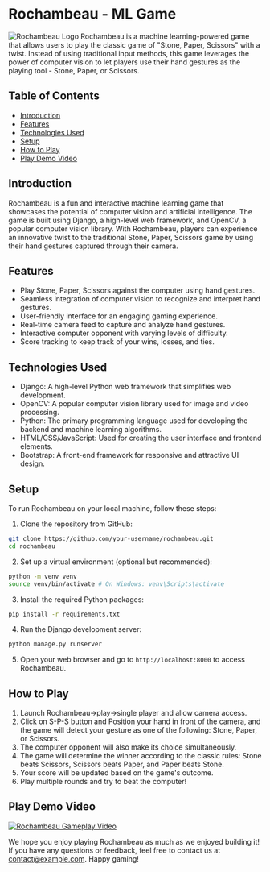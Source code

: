 # Rochambeau - ML Game

![Rochambeau Logo](https://user-images.githubusercontent.com/88606859/255312709-2b886e88-ade9-4352-93d5-42ce5fe04755.png)
Rochambeau is a machine learning-powered game that allows users to play the classic game of "Stone, Paper, Scissors" with a twist. Instead of using traditional input methods, this game leverages the power of computer vision to let players use their hand gestures as the playing tool - Stone, Paper, or Scissors.

## Table of Contents

- [Introduction](#introduction)
- [Features](#features)
- [Technologies Used](#technologies-used)
- [Setup](#setup)
- [How to Play](#how-to-play)
- [Play Demo Video](#play-demo-video)
## Introduction

Rochambeau is a fun and interactive machine learning game that showcases the potential of computer vision and artificial intelligence. The game is built using Django, a high-level web framework, and OpenCV, a popular computer vision library. With Rochambeau, players can experience an innovative twist to the traditional Stone, Paper, Scissors game by using their hand gestures captured through their camera.

## Features

- Play Stone, Paper, Scissors against the computer using hand gestures.
- Seamless integration of computer vision to recognize and interpret hand gestures.
- User-friendly interface for an engaging gaming experience.
- Real-time camera feed to capture and analyze hand gestures.
- Interactive computer opponent with varying levels of difficulty.
- Score tracking to keep track of your wins, losses, and ties.

## Technologies Used

- Django: A high-level Python web framework that simplifies web development.
- OpenCV: A popular computer vision library used for image and video processing.
- Python: The primary programming language used for developing the backend and machine learning algorithms.
- HTML/CSS/JavaScript: Used for creating the user interface and frontend elements.
- Bootstrap: A front-end framework for responsive and attractive UI design.

## Setup

To run Rochambeau on your local machine, follow these steps:

1. Clone the repository from GitHub:
```bash
git clone https://github.com/your-username/rochambeau.git
cd rochambeau
```

2. Set up a virtual environment (optional but recommended):

```bash
python -m venv venv
source venv/bin/activate # On Windows: venv\Scripts\activate
```

3. Install the required Python packages:

```bash
pip install -r requirements.txt
```

4. Run the Django development server:

```bash
python manage.py runserver
```

5. Open your web browser and go to `http://localhost:8000` to access Rochambeau.

## How to Play

1. Launch Rochambeau->play->single player and allow camera access.
2. Click on S-P-S button and Position your hand in front of the camera, and the game will detect your gesture as one of the following: Stone, Paper, or Scissors.
3. The computer opponent will also make its choice simultaneously.
4. The game will determine the winner according to the classic rules: Stone beats Scissors, Scissors beats Paper, and Paper beats Stone.
5. Your score will be updated based on the game's outcome.
6. Play multiple rounds and try to beat the computer!


## Play Demo Video
[![Rochambeau Gameplay Video](https://user-images.githubusercontent.com/88606859/255312709-2b886e88-ade9-4352-93d5-42ce5fe04755.png)](https://github.com/Naman82/SPS/issues/2#issue-1816629662)

We hope you enjoy playing Rochambeau as much as we enjoyed building it! If you have any questions or feedback, feel free to contact us at [contact@example.com](mailto:b520031@iiit-bh.ac.in). Happy gaming!
